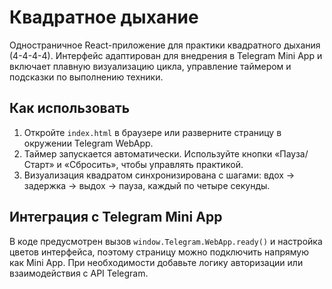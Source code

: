 # Квадратное дыхание

Одностраничное React-приложение для практики квадратного дыхания (4-4-4-4). Интерфейс адаптирован для внедрения в Telegram Mini App и включает плавную визуализацию цикла, управление таймером и подсказки по выполнению техники.

## Как использовать

1. Откройте `index.html` в браузере или разверните страницу в окружении Telegram WebApp.
2. Таймер запускается автоматически. Используйте кнопки «Пауза/Старт» и «Сбросить», чтобы управлять практикой.
3. Визуализация квадратом синхронизирована с шагами: вдох → задержка → выдох → пауза, каждый по четыре секунды.

## Интеграция с Telegram Mini App

В коде предусмотрен вызов `window.Telegram.WebApp.ready()` и настройка цветов интерфейса, поэтому страницу можно подключить напрямую как Mini App. При необходимости добавьте логику авторизации или взаимодействия с API Telegram.
